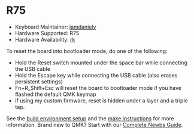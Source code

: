 # R75

* Keyboard Maintainer: [iamdanielv](https://github.com/iamdanielv)
* Hardware Supported: R75
* Hardware Availability: [rk](http://www.rkgaming.com)

To reset the board into bootloader mode, do one of the following:

* Hold the Reset switch mounted under the space bar while connecting the USB cable
* Hold the Escape key while connecting the USB cable (also erases persistent settings)
* Fn+R_Shift+Esc will reset the board to bootloader mode if you have flashed the default QMK keymap
* if using my custom firmware, reset is hidden under a layer and a triple tap.

See the [build environment setup](https://docs.qmk.fm/#/getting_started_build_tools) and the [make instructions](https://docs.qmk.fm/#/getting_started_make_guide) for more information. Brand new to QMK? Start with our [Complete Newbs Guide](https://docs.qmk.fm/#/newbs).

